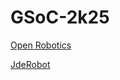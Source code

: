# GSoC-2k25

[Open Robotics](https://summerofcode.withgoogle.com/programs/2024/organizations/open-robotics)

[JdeRobot](https://summerofcode.withgoogle.com/programs/2024/organizations/jderobot)


